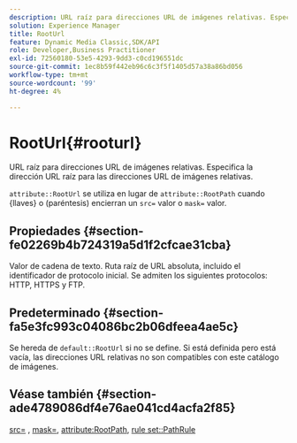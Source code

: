 ```yaml
---
description: URL raíz para direcciones URL de imágenes relativas. Especifica la dirección URL raíz para las direcciones URL de imágenes relativas.
solution: Experience Manager
title: RootUrl
feature: Dynamic Media Classic,SDK/API
role: Developer,Business Practitioner
exl-id: 72560180-53e5-4293-9dd3-c0cd196551dc
source-git-commit: 1ec8b59f442eb96c6c3f5f1405d57a38a86bd056
workflow-type: tm+mt
source-wordcount: '99'
ht-degree: 4%

---
```


# RootUrl{#rooturl}

URL raíz para direcciones URL de imágenes relativas. Especifica la dirección URL raíz para las direcciones URL de imágenes relativas.

`attribute::RootUrl` se utiliza en lugar de  `attribute::RootPath` cuando {llaves} o (paréntesis) encierran un  `src=` valor o  `mask=` valor.

## Propiedades {#section-fe02269b4b724319a5d1f2cfcae31cba}

Valor de cadena de texto. Ruta raíz de URL absoluta, incluido el identificador de protocolo inicial. Se admiten los siguientes protocolos: HTTP, HTTPS y FTP.

## Predeterminado {#section-fa5e3fc993c04086bc2b06dfeea4ae5c}

Se hereda de `default::RootUrl` si no se define. Si está definida pero está vacía, las direcciones URL relativas no son compatibles con este catálogo de imágenes.

## Véase también {#section-ade4789086df4e76ae041cd4acfa2f85}

[src=](../../../../../is-api/http-ref/image-serving-api-ref/c-http-protocol-reference/c-command-reference/r-src.md#reference-f6506637778c4c69bf106a7924a91ab1) ,  [mask=](../../../../../is-api/http-ref/image-serving-api-ref/c-http-protocol-reference/c-command-reference/r-mask.md#reference-922254e027404fb890b850e2723ee06e),  [attribute:RootPath](../../../../../is-api/image-catalog/image-serving-api-ref/c-image-catalog-reference/c-attributes-reference/r-rootpath.md#reference-17d57e5967be403b8408fa7214017494),  [rule set::PathRule](../../../../../is-api/image-catalog/image-serving-api-ref/c-image-catalog-reference/c-rule-set-reference/c-rule-set-reference.md#concept-3e5058cf3507470b82cac638df23ea8e)
